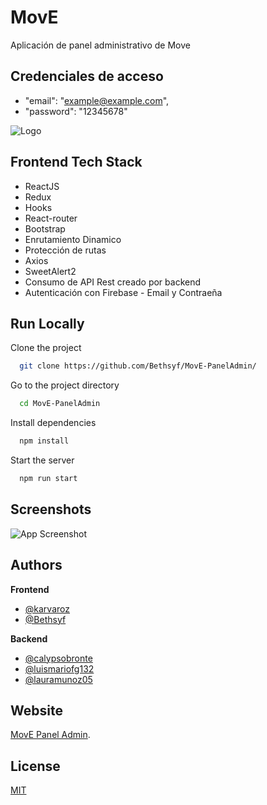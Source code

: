 
# MovE

Aplicación de panel administrativo de Move

## Credenciales de acceso

- "email": "example@example.com",
- "password": "12345678"


![Logo](https://res.cloudinary.com/dmaviub4l/image/upload/v1653989340/ihrda8sczta1nboafcdq.png)




## Frontend Tech Stack

- ReactJS
- Redux
- Hooks
- React-router
- Bootstrap
- Enrutamiento Dinamico
- Protección de rutas
- Axios
- SweetAlert2
- Consumo de API Rest creado por backend
- Autenticación con Firebase - Email y Contraeña



## Run Locally

Clone the project

```bash
  git clone https://github.com/Bethsyf/MovE-PanelAdmin/
```

Go to the project directory

```bash
  cd MovE-PanelAdmin
```

Install dependencies

```bash
  npm install
```

Start the server

```bash
  npm run start
```


## Screenshots

![App Screenshot](https://res.cloudinary.com/karvaroz/image/upload/v1655749098/screenshot_1_bxkple.png)


## Authors

**Frontend**
- [@karvaroz](https://www.github.com/karvaroz)
- [@Bethsyf](https://github.com/Bethsyf)

**Backend**
- [@calypsobronte](https://github.com/calypsobronte)
- [@luismariofg132](https://github.com/luismariofg132)
- [@lauramunoz05](https://github.com/lauramunoz05)

## Website

[MovE Panel Admin](https://move-89a33.web.app/).

## License

[MIT](https://choosealicense.com/licenses/mit/)


